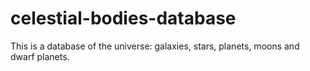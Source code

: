 # celestial-bodies-database
This is a database of the universe: galaxies, stars, planets, moons and dwarf planets.
